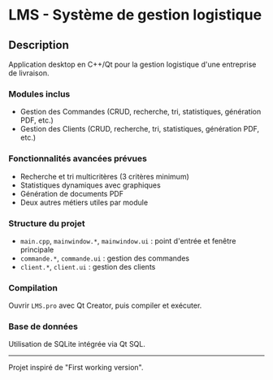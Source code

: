 # LMS - Système de gestion logistique

## Description

Application desktop en C++/Qt pour la gestion logistique d'une entreprise de livraison.

### Modules inclus

- Gestion des Commandes (CRUD, recherche, tri, statistiques, génération PDF, etc.)
- Gestion des Clients (CRUD, recherche, tri, statistiques, génération PDF, etc.)

### Fonctionnalités avancées prévues

- Recherche et tri multicritères (3 critères minimum)
- Statistiques dynamiques avec graphiques
- Génération de documents PDF
- Deux autres métiers utiles par module

### Structure du projet

- `main.cpp`, `mainwindow.*`, `mainwindow.ui` : point d'entrée et fenêtre principale
- `commande.*`, `commande.ui` : gestion des commandes
- `client.*`, `client.ui` : gestion des clients

### Compilation

Ouvrir `LMS.pro` avec Qt Creator, puis compiler et exécuter.

### Base de données

Utilisation de SQLite intégrée via Qt SQL.

---

Projet inspiré de "First working version".
